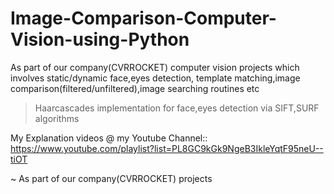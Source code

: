 # Image-Comparison-Computer-Vision-using-Python

As part of our company(CVRROCKET) computer vision projects which involves static/dynamic face,eyes detection, template matching,image comparison(filtered/unfiltered),image searching routines etc
> Haarcascades implementation for face,eyes detection via SIFT,SURF algorithms

My Explanation videos @ my Youtube Channel::
https://www.youtube.com/playlist?list=PL8GC9kGk9NgeB3IkleYqtF95neU--tiOT

~ As part of our company(CVRROCKET) projects
